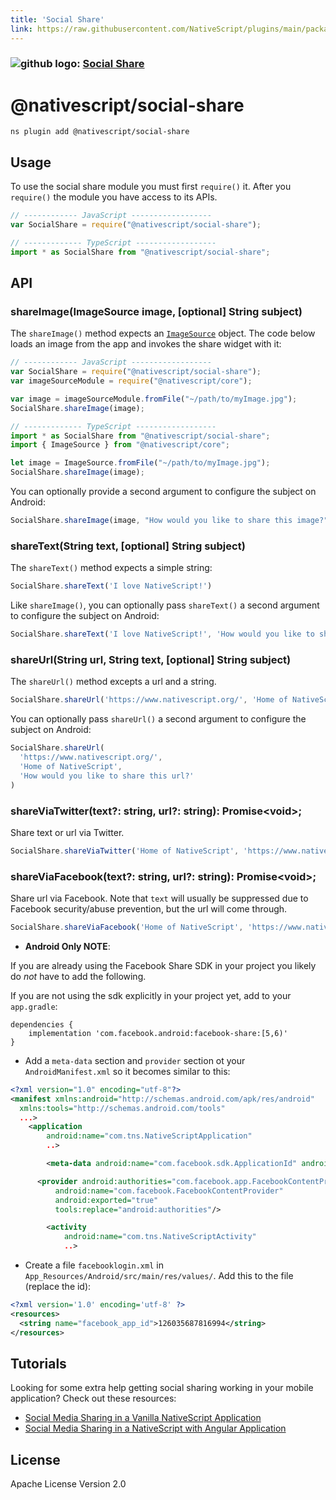 ```yaml
---
title: 'Social Share'
link: https://raw.githubusercontent.com/NativeScript/plugins/main/packages/social-share/README.md
---
```


### ![github logo]('../assets/images/github/GitHub-Mark-32px.png'): [Social Share](https://github.com/NativeScript/plugins/tree/main/packages/social-share)

# @nativescript/social-share

```cli
ns plugin add @nativescript/social-share
```

## Usage

To use the social share module you must first `require()` it. After you `require()` the module you have access to its APIs.

```JavaScript
// ------------ JavaScript ------------------
var SocialShare = require("@nativescript/social-share");

// ------------- TypeScript ------------------
import * as SocialShare from "@nativescript/social-share";
```

## API

### shareImage(ImageSource image, \[optional\] String subject)

The `shareImage()` method expects an [`ImageSource`](https://docs.nativescript.org/api-reference/classes/imagesource.html) object. The code below loads an image from the app and invokes the share widget with it:

```JavaScript
// ------------ JavaScript ------------------
var SocialShare = require("@nativescript/social-share");
var imageSourceModule = require("@nativescript/core");

var image = imageSourceModule.fromFile("~/path/to/myImage.jpg");
SocialShare.shareImage(image);

// ------------- TypeScript ------------------
import * as SocialShare from "@nativescript/social-share";
import { ImageSource } from "@nativescript/core";

let image = ImageSource.fromFile("~/path/to/myImage.jpg");
SocialShare.shareImage(image);
```

You can optionally provide a second argument to configure the subject on Android:

```JavaScript
SocialShare.shareImage(image, "How would you like to share this image?");
```

### shareText(String text, \[optional\] String subject)

The `shareText()` method expects a simple string:

```js
SocialShare.shareText('I love NativeScript!')
```

Like `shareImage()`, you can optionally pass `shareText()` a second argument to configure the subject on Android:

```js
SocialShare.shareText('I love NativeScript!', 'How would you like to share this text?')
```

### shareUrl(String url, String text, \[optional\] String subject)

The `shareUrl()` method excepts a url and a string.

```js
SocialShare.shareUrl('https://www.nativescript.org/', 'Home of NativeScript')
```

You can optionally pass `shareUrl()` a second argument to configure the subject on Android:

```js
SocialShare.shareUrl(
  'https://www.nativescript.org/',
  'Home of NativeScript',
  'How would you like to share this url?'
)
```

### shareViaTwitter(text?: string, url?: string): Promise\<void\>;

Share text or url via Twitter.

```js
SocialShare.shareViaTwitter('Home of NativeScript', 'https://www.nativescript.org/')
```

### shareViaFacebook(text?: string, url?: string): Promise\<void\>;

Share url via Facebook. Note that `text` will usually be suppressed due to Facebook security/abuse prevention, but the url will come through.

```js
SocialShare.shareViaFacebook('Home of NativeScript', 'https://www.nativescript.org/')
```

- **Android Only NOTE**:

If you are already using the Facebook Share SDK in your project you likely do _not_ have to add the following.

If you are not using the sdk explicitly in your project yet, add to your `app.gradle`:

```
dependencies {
	implementation 'com.facebook.android:facebook-share:[5,6)'
}
```

- Add a `meta-data` section and `provider` section ot your `AndroidManifest.xml` so it becomes similar to this:

```xml
<?xml version="1.0" encoding="utf-8"?>
<manifest xmlns:android="http://schemas.android.com/apk/res/android"
  xmlns:tools="http://schemas.android.com/tools"
  ...>
   	<application
   		android:name="com.tns.NativeScriptApplication"
   		..>

   		<meta-data android:name="com.facebook.sdk.ApplicationId" android:value="@string/facebook_app_id"/>

      <provider android:authorities="com.facebook.app.FacebookContentProvider{your-facebook-appid}"
          android:name="com.facebook.FacebookContentProvider"
          android:exported="true"
          tools:replace="android:authorities"/>

   		<activity
   			android:name="com.tns.NativeScriptActivity"
   			..>
```

- Create a file `facebooklogin.xml` in `App_Resources/Android/src/main/res/values/`. Add this to the file (replace the id):

```xml
<?xml version='1.0' encoding='utf-8' ?>
<resources>
  <string name="facebook_app_id">126035687816994</string>
</resources>
```

## Tutorials

Looking for some extra help getting social sharing working in your mobile application? Check out these resources:

- [Social Media Sharing in a Vanilla NativeScript Application](https://www.thepolyglotdeveloper.com/2016/03/implement-social-media-sharing-nativescript-app/)
- [Social Media Sharing in a NativeScript with Angular Application](https://www.thepolyglotdeveloper.com/2017/02/social-media-sharing-prompts-nativescript-angular-application/)

## License

Apache License Version 2.0
